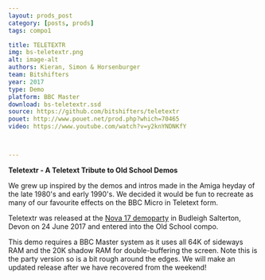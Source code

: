 ```yaml
---
layout: prods_post
category: [posts, prods]
tags: compo1

title: TELETEXTR
img: bs-teletextr.png
alt: image-alt
authors: Kieran, Simon & Horsenburger
team: Bitshifters
year: 2017
type: Demo
platform: BBC Master
download: bs-teletextr.ssd
source: https://github.com/bitshifters/teletextr
pouet: http://www.pouet.net/prod.php?which=70465
video: https://www.youtube.com/watch?v=y2knYNDNKfY



---
```


**Teletextr - A Teletext Tribute to Old School Demos**

We grew up inspired by the demos and intros made in the Amiga heyday of the late 1980's and early 1990's. We decided it would be fun to recreate as many of our favourite effects on the BBC Micro in Teletext form.

Teletextr was released at the [Nova 17 demoparty](http://www.novaparty.org/) in Budleigh Salterton, Devon on 24 June 2017 and entered into the Old School compo.

This demo requires a BBC Master system as it uses all 64K of sideways RAM and the 20K shadow RAM for double-buffering the screen. Note this is the party version so is a bit rough around the edges. We will make an updated release after we have recovered from the weekend!
